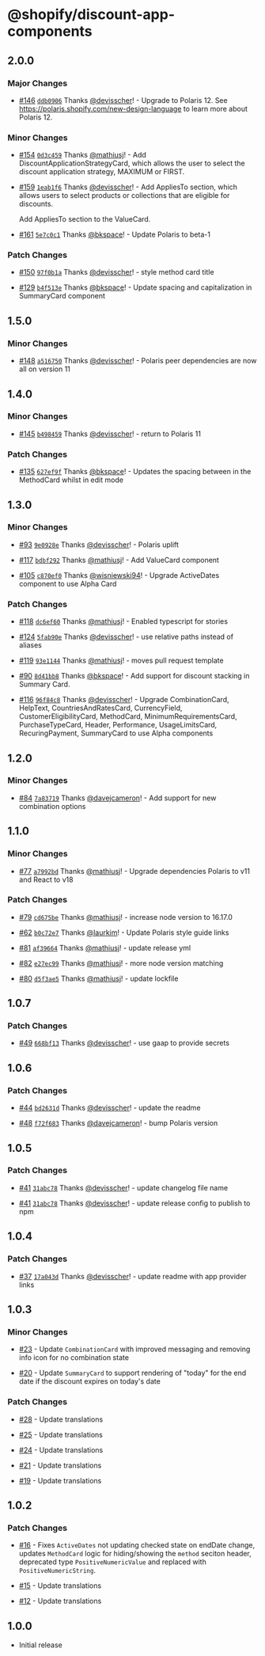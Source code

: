 # @shopify/discount-app-components

## 2.0.0

### Major Changes

- [#146](https://github.com/Shopify/discount-app-components/pull/146) [`ddb0906`](https://github.com/Shopify/discount-app-components/commit/ddb0906dcca9d4c23654e192dc68e1e269195830) Thanks [@devisscher](https://github.com/devisscher)! - Upgrade to Polaris 12. See https://polaris.shopify.com/new-design-language to learn more about Polaris 12.

### Minor Changes

- [#154](https://github.com/Shopify/discount-app-components/pull/154) [`0d3c459`](https://github.com/Shopify/discount-app-components/commit/0d3c459082ee3484de3a92c49c8f97f1e4b88de7) Thanks [@mathiusj](https://github.com/mathiusj)! - Add DiscountApplicationStrategyCard, which allows the user to select the discount application strategy, MAXIMUM or FIRST.

- [#159](https://github.com/Shopify/discount-app-components/pull/159) [`1eab1f6`](https://github.com/Shopify/discount-app-components/commit/1eab1f6fba36f6323c288c983949398d3b0f06a2) Thanks [@devisscher](https://github.com/devisscher)! - Add AppliesTo section, which allows users to select products or collections that are eligible for discounts.

  Add AppliesTo section to the ValueCard.

- [#161](https://github.com/Shopify/discount-app-components/pull/161) [`5e7c0c1`](https://github.com/Shopify/discount-app-components/commit/5e7c0c1ce055756c1a801a88ed4ef48e335c1a58) Thanks [@bkspace](https://github.com/bkspace)! - Update Polaris to beta-1

### Patch Changes

- [#150](https://github.com/Shopify/discount-app-components/pull/150) [`97f0b1a`](https://github.com/Shopify/discount-app-components/commit/97f0b1a56cfcac30072a3646eeab2a14b200cb6c) Thanks [@devisscher](https://github.com/devisscher)! - style method card title

- [#129](https://github.com/Shopify/discount-app-components/pull/129) [`b4f513e`](https://github.com/Shopify/discount-app-components/commit/b4f513e2aa3d37d1f503a3e4bddc6db24d4ab932) Thanks [@bkspace](https://github.com/bkspace)! - Update spacing and capitalization in SummaryCard component

## 1.5.0

### Minor Changes

- [#148](https://github.com/Shopify/discount-app-components/pull/148) [`a516750`](https://github.com/Shopify/discount-app-components/commit/a516750a5024287509f18ba6c9763c264e776b4d) Thanks [@devisscher](https://github.com/devisscher)! - Polaris peer dependencies are now all on version 11

## 1.4.0

### Minor Changes

- [#145](https://github.com/Shopify/discount-app-components/pull/145) [`b498459`](https://github.com/Shopify/discount-app-components/commit/b498459e1fc97547e2275d44d7e27d344b2119b2) Thanks [@devisscher](https://github.com/devisscher)! - return to Polaris 11

### Patch Changes

- [#135](https://github.com/Shopify/discount-app-components/pull/135) [`627ef9f`](https://github.com/Shopify/discount-app-components/commit/627ef9f3462cf102d1f694889681cd440ad8d61e) Thanks [@bkspace](https://github.com/bkspace)! - Updates the spacing between in the MethodCard whilst in edit mode

## 1.3.0

### Minor Changes

- [#93](https://github.com/Shopify/discount-app-components/pull/93) [`9e0928e`](https://github.com/Shopify/discount-app-components/commit/9e0928e0955706eba0b0d64876f03dbfada39d45) Thanks [@devisscher](https://github.com/devisscher)! - Polaris uplift

- [#117](https://github.com/Shopify/discount-app-components/pull/117) [`bdbf292`](https://github.com/Shopify/discount-app-components/commit/bdbf2921f14cd8e0db16255114359b7d7abedd46) Thanks [@mathiusj](https://github.com/mathiusj)! - Add ValueCard component

- [#105](https://github.com/Shopify/discount-app-components/pull/105) [`c870ef0`](https://github.com/Shopify/discount-app-components/commit/c870ef00863a40f526b3696b9f51dc57491788f6) Thanks [@wisniewski94](https://github.com/wisniewski94)! - Upgrade ActiveDates component to use Alpha Card

### Patch Changes

- [#118](https://github.com/Shopify/discount-app-components/pull/118) [`dc6ef60`](https://github.com/Shopify/discount-app-components/commit/dc6ef6091314122051841f19bf78b9f37785be6b) Thanks [@mathiusj](https://github.com/mathiusj)! - Enabled typescript for stories

- [#124](https://github.com/Shopify/discount-app-components/pull/124) [`5fab90e`](https://github.com/Shopify/discount-app-components/commit/5fab90efd2f48f41175b98fcde14b776048f283b) Thanks [@devisscher](https://github.com/devisscher)! - use relative paths instead of aliases

- [#119](https://github.com/Shopify/discount-app-components/pull/119) [`93e1144`](https://github.com/Shopify/discount-app-components/commit/93e11447aa1c42dbdfa734309292543dba0c8c25) Thanks [@mathiusj](https://github.com/mathiusj)! - moves pull request template

- [#90](https://github.com/Shopify/discount-app-components/pull/90) [`8d41bb8`](https://github.com/Shopify/discount-app-components/commit/8d41bb8a2436e0920c2f4ab2cb741b340219f48c) Thanks [@bkspace](https://github.com/bkspace)! - Add support for discount stacking in Summary Card.

- [#116](https://github.com/Shopify/discount-app-components/pull/116) [`96f84c8`](https://github.com/Shopify/discount-app-components/commit/96f84c83112865d200ef58e23ba8298901f199ff) Thanks [@devisscher](https://github.com/devisscher)! - Upgrade CombinationCard, HelpText, CountriesAndRatesCard, CurrencyField, CustomerEligibilityCard, MethodCard, MinimumRequirementsCard, PurchaseTypeCard, Header, Performance, UsageLimitsCard, RecuringPayment, SummaryCard to use Alpha components

## 1.2.0

### Minor Changes

- [#84](https://github.com/Shopify/discount-app-components/pull/84) [`7a83719`](https://github.com/Shopify/discount-app-components/commit/7a83719e312d3dd26bb934c339ff7effbf914b27) Thanks [@davejcameron](https://github.com/davejcameron)! - Add support for new combination options

## 1.1.0

### Minor Changes

- [#77](https://github.com/Shopify/discount-app-components/pull/77) [`a7992bd`](https://github.com/Shopify/discount-app-components/commit/a7992bd2d6e8344a3e259d76f5290a8181377b12) Thanks [@mathiusj](https://github.com/mathiusj)! - Upgrade dependencies Polaris to v11 and React to v18

### Patch Changes

- [#79](https://github.com/Shopify/discount-app-components/pull/79) [`cd675be`](https://github.com/Shopify/discount-app-components/commit/cd675be135779c2ed62405bded88f68e09f0b38f) Thanks [@mathiusj](https://github.com/mathiusj)! - increase node version to 16.17.0

- [#62](https://github.com/Shopify/discount-app-components/pull/62) [`b0c72e7`](https://github.com/Shopify/discount-app-components/commit/b0c72e7b46ad022274c201ba80f7896fb8933380) Thanks [@laurkim](https://github.com/laurkim)! - Update Polaris style guide links

- [#81](https://github.com/Shopify/discount-app-components/pull/81) [`af39664`](https://github.com/Shopify/discount-app-components/commit/af3966401e559eecf6576e15fc7bb78f9d36d6c4) Thanks [@mathiusj](https://github.com/mathiusj)! - update release yml

- [#82](https://github.com/Shopify/discount-app-components/pull/82) [`e27ec99`](https://github.com/Shopify/discount-app-components/commit/e27ec9924f3ca2c0b8d14202de093d1a9a93f01a) Thanks [@mathiusj](https://github.com/mathiusj)! - more node version matching

- [#80](https://github.com/Shopify/discount-app-components/pull/80) [`d5f3ae5`](https://github.com/Shopify/discount-app-components/commit/d5f3ae51cbd14446e39b8494d72c81f6e051942d) Thanks [@mathiusj](https://github.com/mathiusj)! - update lockfile

## 1.0.7

### Patch Changes

- [#49](https://github.com/Shopify/discount-app-components/pull/49) [`668bf13`](https://github.com/Shopify/discount-app-components/commit/668bf13429faee6a1a3c93642a8dc9099ee6573d) Thanks [@devisscher](https://github.com/devisscher)! - use gaap to provide secrets

## 1.0.6

### Patch Changes

- [#44](https://github.com/Shopify/discount-app-components/pull/44) [`bd2631d`](https://github.com/Shopify/discount-app-components/commit/bd2631dfb4c59820cd65a83565ef992f4d724e82) Thanks [@devisscher](https://github.com/devisscher)! - update the readme

- [#48](https://github.com/Shopify/discount-app-components/pull/48) [`f72f683`](https://github.com/Shopify/discount-app-components/commit/f72f683d0791581fcde283d1173ea4a38eeae615) Thanks [@davejcameron](https://github.com/davejcameron)! - bump Polaris version

## 1.0.5

### Patch Changes

- [#41](https://github.com/Shopify/discount-app-components/pull/41) [`31abc78`](https://github.com/Shopify/discount-app-components/commit/31abc7846c6c3e829e9ed855436a31c27ec7a6ad) Thanks [@devisscher](https://github.com/devisscher)! - update changelog file name

- [#41](https://github.com/Shopify/discount-app-components/pull/41) [`31abc78`](https://github.com/Shopify/discount-app-components/commit/31abc7846c6c3e829e9ed855436a31c27ec7a6ad) Thanks [@devisscher](https://github.com/devisscher)! - update release config to publish to npm

## 1.0.4

### Patch Changes

- [#37](https://github.com/Shopify/discount-app-components/pull/37) [`17a043d`](https://github.com/Shopify/discount-app-components/commit/17a043db5f84f03fc87385bda24fff0d074ada15) Thanks [@devisscher](https://github.com/devisscher)! - update readme with app provider links

## 1.0.3

### Minor Changes

- [#23](https://github.com/Shopify/discount-app-components/pull/23) - Update `CombinationCard` with improved messaging and removing info icon for no combination state

- [#20](https://github.com/Shopify/discount-app-components/pull/20) - Update `SummaryCard` to support rendering of "today" for the end date if the discount expires on today's date

### Patch Changes

- [#28](https://github.com/Shopify/discount-app-components/pull/28) - Update translations

- [#25](https://github.com/Shopify/discount-app-components/pull/25) - Update translations

- [#24](https://github.com/Shopify/discount-app-components/pull/24) - Update translations

- [#21](https://github.com/Shopify/discount-app-components/pull/21) - Update translations

- [#19](https://github.com/Shopify/discount-app-components/pull/19) - Update translations

## 1.0.2

### Patch Changes

- [#16](https://github.com/Shopify/discount-app-components/pull/16) - Fixes `ActiveDates` not updating checked state on endDate change, updates `MethodCard` logic for hiding/showing the `method` seciton header, deprecated type `PositiveNumericValue` and replaced with `PositiveNumericString`.

- [#15](https://github.com/Shopify/discount-app-components/pull/15) - Update translations

- [#12](https://github.com/Shopify/discount-app-components/pull/12) - Update translations

## 1.0.0

- Initial release
